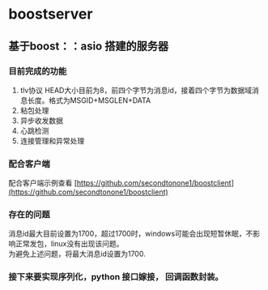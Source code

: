 # boostserver
## 基于boost：：asio 搭建的服务器
### 目前完成的功能
1. tlv协议  HEAD大小目前为8，前四个字节为消息id，接着四个字节为数据域消息长度。格式为MSGID+MSGLEN+DATA
2. 粘包处理  
3. 异步收发数据  
4. 心跳检测  
5. 连接管理和异常处理  
### 配合客户端
配合客户端示例查看 [https://github.com/secondtonone1/boostclient](https://github.com/secondtonone1/boostclient)
### 存在的问题
消息id最大目前设置为1700，超过1700时，windows可能会出现短暂休眠，不影响正常发包，linux没有出现该问题。  
为避免上述问题，将最大消息id设置为1700.  

### 接下来要实现序列化，python 接口嫁接， 回调函数封装。


